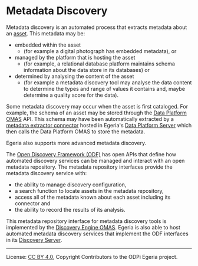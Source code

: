 <!-- SPDX-License-Identifier: CC-BY-4.0 -->
<!-- Copyright Contributors to the ODPi Egeria project 2019. -->

# Metadata Discovery

Metadata discovery is an automated process that extracts metadata about an
[asset](../../../open-metadata-implementation/access-services/docs/concepts/assets).
This metadata may be:
* embedded within the asset 
  * (for example a digital photograph has embedded metadata), or
* managed by the platform that is hosting the asset
  * (for example, a relational database platform maintains
schema information about the data store in its databases) or
* determined by analysing the content of the asset
  * (for example a metadata
discovery tool may analyse the data content to determine the types and range of values it contains and,
maybe determine a quality score for the data).

Some metadata discovery may occur when the asset is first cataloged.
For example, the schema of an asset may be stored through the
[Data Platform OMAS](../../../open-metadata-implementation/access-services/data-platform) API.
This schema may have been automatically extracted by a
[metadata extractor connector](../../../open-metadata-implementation/adapters/open-connectors/governance-daemon-connectors/data-platform-connectors)
hosted in Egeria's [Data Platform Server](../../../open-metadata-implementation/governance-servers/data-platform-services) which
then calls the Data Platform OMAS to store the metadata.

Egeria also supports more advanced metadata discovery.

The [Open Discovery Framework (ODF)](../../../open-metadata-implementation/frameworks/open-discovery-framework)
has open APIs that define how automated discovery services
can be managed and interact with an open metadata repository.
The metadata repository interfaces provide the metadata discovery service
with:
 * the ability to manage discovery configuration,
 * a search function to locate assets in the metadata repository,
 * access all of the metadata known about each asset including its connector and
 * the ability to record the results of its analysis.

This metadata repository interface for metadata discovery tools is
implemented by the
[Discovery Engine OMAS](../../../open-metadata-implementation/access-services/discovery-engine).
Egeria is also able to host automated metadata discovery services
that implement the ODF interfaces in its
[Discovery Server](../../../open-metadata-implementation/governance-servers/discovery-engine-services).



----
License: [CC BY 4.0](https://creativecommons.org/licenses/by/4.0/),
Copyright Contributors to the ODPi Egeria project.